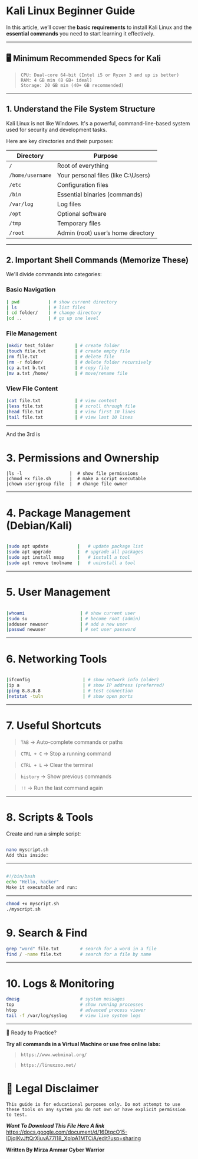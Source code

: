 # Kali Linux Beginner Guide

In this article, we’ll cover the **basic requirements** to install Kali Linux and the **essential commands** you need to start learning it effectively.

---

## 🖥️ Minimum Recommended Specs for Kali

> `CPU: Dual-core 64-bit (Intel i5 or Ryzen 3 and up is better)`  
> `RAM: 4 GB min (8 GB+ ideal)`  
> `Storage: 20 GB min (40+ GB recommended)`

---

## 1. Understand the File System Structure

Kali Linux is not like Windows. It's a powerful, command-line-based system used for security and development tasks.

Here are key directories and their purposes:

| **Directory**       | **Purpose**                                  |
|---------------------|----------------------------------------------|
| `/`                 | Root of everything                           |
| `/home/username`    | Your personal files (like C:\Users)          |
| `/etc`              | Configuration files                          |
| `/bin`              | Essential binaries (commands)                |
| `/var/log`          | Log files                                    |
| `/opt`              | Optional software                            |
| `/tmp`              | Temporary files                              |
| `/root`             | Admin (root) user’s home directory           |

----

## 2. Important Shell Commands (Memorize These)

We'll divide commands into categories:

### **Basic Navigation**
```bash
| pwd           | # show current directory
| ls            | # list files
| cd folder/    | # change directory
|cd ..          | # go up one level
```



### **File Management**
```bash
|mkdir test_folder        | # create folder
|touch file.txt           | # create empty file
|rm file.txt              | # delete file
|rm -r folder/            | # delete folder recursively
|cp a.txt b.txt           | # copy file
|mv a.txt /home/          | # move/rename file
```
### **View File Content**
```bash
|cat file.txt             | # view content
|less file.txt            | # scroll through file
|head file.txt            | # view first 10 lines
|tail file.txt            | # view last 10 lines
```
-----
And the 3rd is
# 3. Permissions and Ownership

```
|ls -l                  |  # show file permissions
|chmod +x file.sh       |  # make a script executable
|chown user:group file  |  # change file owner
```
----

# 4. Package Management (Debian/Kali)
```bash

|sudo apt update           |   # update package list
|sudo apt upgrade          |  # upgrade all packages
|sudo apt install nmap     |   # install a tool
|sudo apt remove toolname  |   # uninstall a tool
```
-----

# 5. User Management
```bash

|whoami                     | # show current user
|sudo su                    | # become root (admin)
|adduser newuser            | # add a new user
|passwd newuser             | # set user password
```
----
# 6. Networking Tools
```bash

|ifconfig                    | # show network info (older)
|ip a                        | # show IP address (preferred)
|ping 8.8.8.8                | # test connection
|netstat -tuln               | # show open ports
```
----

# 7. Useful Shortcuts
> `TAB` → Auto-complete commands or paths

> `CTRL + C` → Stop a running command

>`CTRL + L` → Clear the terminal

>`history` → Show previous commands

>`!!` → Run the last command again

------
# 8. Scripts & Tools
Create and run a simple script:

```bash

nano myscript.sh
Add this inside:
```
---
```bash

#!/bin/bash
echo "Hello, hacker"
Make it executable and run:
```
---
```bash
chmod +x myscript.sh
./myscript.sh
```
# 9. Search & Find

```bash
grep "word" file.txt        # search for a word in a file
find / -name file.txt       # search for a file by name
```
----
# 10. Logs & Monitoring

```bash
dmesg                       # system messages
top                         # show running processes
htop                        # advanced process viewer
tail -f /var/log/syslog     # view live system logs
```
----
🧪 Ready to Practice?

**Try all commands in a Virtual Machine or use free online labs:**

> `https://www.webminal.org/`

> `https://linuxzoo.net/`

# 📌 Legal Disclaimer
```
This guide is for educational purposes only. Do not attempt to use these tools on any system you do not own or have explicit permission to test.
```



***Want To Download This File Here A link***
https://docs.google.com/document/d/16DtgcO15-lDjqIKvJftQrXjuvA77I18_XplpA1MTCiA/edit?usp=sharing





**Written By Mirza Ammar Cyber Warrior**
